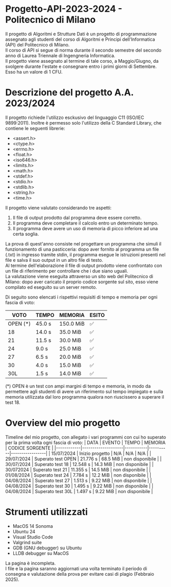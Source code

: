 # Progetto-API-2023-2024 - Politecnico di Milano
Il progetto di Algoritmi e Strutture Dati è un progetto di programmazione assegnato agli studenti del corso di Algoritmi e Principi dell'Informatica (API) del Politecnico di Milano.  
Il corso di API si segue di norma durante il secondo semestre del secondo anno di Laurea Triennale di Ingengneria Informatica.  
Il progetto viene assegnato al termine di tale corso, a Maggio/Giugno, da svolgere durante l'estate e consegnare entro i primi giorni di Settembre.  
Esso ha un valore di 1 CFU.  

# Descrizione del progetto A.A. 2023/2024
Il progetto richiede l'utilizzo esckusivo del linguaggio C11 (ISO/IEC 9899:2011). Inoltre è permesso solo l'utilizzo della C Standard Library, che contiene le seguenti librerie:
* <assert.h>
* <ctype.h>
* <errno.h>
* <float.h>
* <iso646.h>
* <limits.h>
* <math.h>
* <stdef.h>
* <stdio.h>
* <stdlib.h>
* <string.h>
* <time.h>

Il progetto viene valutato considerando tre aspetti:
1. Il file di output prodotto dal programma deve essere corretto.
2. Il programma deve completare il calcolo entro un determinato tempo.
3. Il programma deve avere un uso di memoria di picco inferiore ad una certa soglia.
   
La prova di quest'anno consiste nel progettare un programma che simuli il funzionamento di una pasticceria: dopo aver fornito al programma un file (.txt) in ingresso tramite stdin, il programma esegue le istruzioni presenti nel file e salva il suo output in un altro file di testo.  
Al termine dell'elaborazione il file di output prodotto viene confrontato con un file di riferimento per controllare che i due siano uguali.  
La valutazione viene eseguita attraverso un sito web del Politecnico di Milano: dopo aver caricato il proprio codice sorgente sul sito, esso viene compilato ed eseguito su un server remoto.  

Di seguito sono elencati i rispettivi requisiti di tempo e memoria per ogni fascia di voto:

| VOTO     | TEMPO  | MEMORIA   | ESITO              |
| ---------|--------|-----------|--------------------|
| OPEN (*) | 45.0 s | 150.0 MiB | :white_check_mark: |
| 18       | 14.0 s | 35.0 MiB  | :white_check_mark: |
| 21       | 11.5 s | 30.0 MiB  | :white_check_mark: |
| 24       | 9.0 s  | 25.0 MiB  | :white_check_mark: |
| 27       | 6.5 s   | 20.0 MiB  | :white_check_mark: |
| 30       | 4.0 s  | 15.0 MiB  | :white_check_mark: |
| 30L      | 1.5 s  | 14.0 MiB  | :white_check_mark: |

(*) OPEN è un test con ampi margini di tempo e memoria, in modo da permettere agli studenti di avere un riferimento sul tempo impiegato e sulla memoria utilizzata dal loro programma qualora non riuscissero a superare il test 18.

# Overview del mio progetto
Timeline del mio progetto, con allegato i vari programmi con cui ho superato per la prima volta ogni fascia di voto:
| DATA       | EVENTO             | TEMPO     | MEMORIA  | CODICE SORGENTE |
|------------|--------------------|-----------|----------|-----------------|
| 15/07/2024 | Inizio progetto    | N/A       | N/A      | N/A             |
| 29/07/2024 | Superato test OPEN | 21.776 s  | 68.5 MiB | non disponibile |
| 30/07/2024 | Superato test 18   | 12.548 s  | 14.3 MiB | non disponibile |
| 30/072024  | Superato test 21   | 11.355 s  | 14.5 MiB | non disponibile |
| 01/08/2024 | Superato test 24   | 7.784 s   | 12.2 MiB | non disponibile |
| 04/08/2024 | Superato test 27   | 1.513 s   | 9.22 MiB | non disponibile |
| 04/08/2024 | Superato test 30   | 1.495 s   | 9.22 MiB | non disponibile |
| 04/08/2024 | Superato test 30L  | 1.497 s   | 9.22 MiB | non disponibile |


# Strumenti utilizzati
* MacOS 14 Sonoma
* Ubuntu 24
* Visual Studio Code
* Valgrind suite
* GDB (GNU debugger) su Ubuntu
* LLDB debugger su MacOS

La pagina è incompleta.  
I file e la pagina saranno aggiornati una volta terminato il periodo di consegna e valutazione della prova per evitare casi di plagio (Febbraio 2025).
